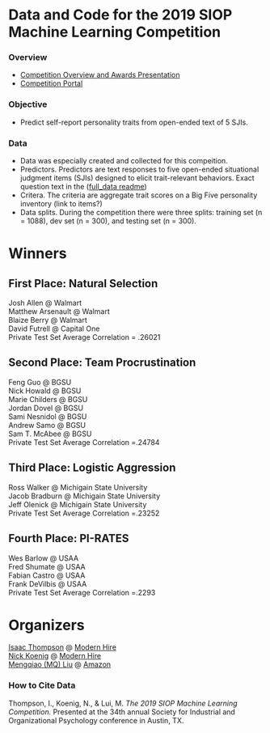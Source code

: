 # Data and Code for the 2019 SIOP Machine Learning Competition

### Overview ###
* [Competition Overview and Awards Presentation](00_Git/2019_SIOP_Machine_Learning_Winners/2019_SIOP_ML_Competition_Pres.pdf) 
* [Competition Portal](https://eval.ai/web/challenges/challenge-page/160/overview)

### Objective ###
* Predict self-report personality traits from open-ended text of 5 SJIs.   

### Data ###
* Data was especially created and collected for this compeition. 
* Predictors. Predictors are text responses to five open-ended situational judgment items (SJIs) designed to elicit trait-relevant behaviors. Exact question text in the ([full_data readme](https://github.com/izk8/2019_SIOP_Machine_Learning_Winners/tree/master/full_data))
* Critera. The criteria are aggregate trait scores on a Big Five personality inventory (link to items?)
* Data splits. During the competition there were three splits: training set (n = 1088), dev set (n = 300), and testing set (n = 300).   
  

# Winners #

## First Place: Natural Selection  ##  
Josh Allen @ Walmart   
Matthew Arsenault @ Walmart  
Blaize Berry @ Walmart  
David Futrell @ Capital One  
Private Test Set Average Correlation = .26021  

## Second Place: Team Procrustination ## 
Feng Guo @ BGSU  
Nick Howald @ BGSU  
Marie Childers @ BGSU  
Jordan Dovel @ BGSU  
Sami Nesnidol @ BGSU  
Andrew Samo @ BGSU  
Sam T. McAbee @ BGSU  
Private Test Set Average Correlation =.24784  

## Third Place: Logistic Aggression
Ross Walker @ Michigain State University  
Jacob Bradburn @ Michigain State University  
Jeff Olenick @ Michigain State University  
Private Test Set Average Correlation =.23252  


## Fourth Place: PI-RATES ## 
Wes Barlow @ USAA  
Fred Shumate @ USAA  
Fabian Castro @ USAA  
Frank DeVilbis @ USAA  
Private Test Set Average Correlation =.2293  


# Organizers #
[Isaac Thompson](https://www.linkedin.com/in/thompsonisaac/) @ [Modern Hire](https://www.modernhire.org)  
[Nick Koenig](https://www.linkedin.com/in/nick-koenig-69699a27/) @ [Modern Hire](https://www.modernhire.org)   
[Mengqiao (MQ) Liu](https://www.linkedin.com/in/mengqiao-mq-liu-75288375/) @ [Amazon](www.amazon.com)


### How to Cite Data
Thompson, I., Koenig, N., & Lui, M. *The 2019 SIOP Machine Learning Competition.* Presented at the 34th annual Society for Industrial and Organizational Psychology conference in  Austin, TX.   
